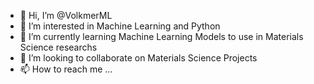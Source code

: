 - 👋 Hi, I’m @VolkmerML
- 👀 I’m interested in Machine Learning and Python
- 🌱 I’m currently learning Machine Learning Models to use in Materials Science researchs
- 💞️ I’m looking to collaborate on Materials Science Projects
- 📫 How to reach me ...


<!---
VolkmerML/VolkmerML is a ✨ special ✨ repository because its `README.md` (this file) appears on your GitHub profile.
You can click the Preview link to take a look at your changes.
--->
